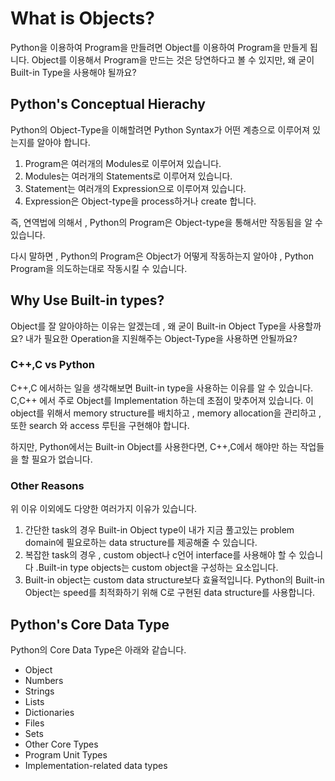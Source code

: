 # What is Objects?

Python을 이용하여 Program을 만들려면 Object를 이용하여 Program을 만들게 됩니다. Object를 이용해서 Program을 만드는 것은 당연하다고 볼 수 있지만, 왜 굳이 Built-in Type을 사용해야 될까요? 

## Python's Conceptual Hierachy

Python의 Object-Type을 이해할려면 Python Syntax가 어떤 계층으로 이루어져 있는지를 알아야 합니다. 

1. Program은 여러개의 Modules로 이루어져 있습니다.
2. Modules는 여러개의 Statements로 이루어져 있습니다.
3. Statement는 여러개의 Expression으로 이루어져 있습니다.
4. Expression은 Object-type을 process하거나 create 합니다.

즉, 연역법에 의해서 , Python의 Program은 Object-type을 통해서만 작동됨을 알 수 있습니다. 

다시 말하면 , Python의 Program은 Object가 어떻게 작동하는지 알아야 , Python Program을 의도하는대로 작동시킬 수 있습니다. 



## Why Use Built-in types?

Object를 잘 알아야하는 이유는 알겠는데 , 왜 굳이 Built-in Object Type을 사용할까요?  내가 필요한 Operation을 지원해주는 Object-Type을 사용하면 안될까요?

### C++,C  vs Python

 C++,C 에서하는 일을 생각해보면 Built-in type을 사용하는 이유를 알 수 있습니다. C,C++ 에서 주로 Object를 Implementation 하는데 초점이 맞추어져 있습니다. 이 object를 위해서 memory structure를 배치하고 ,  memory allocation을 관리하고  , 또한 search 와 access 루틴을 구현해야 합니다. 

하지만, Python에서는 Built-in Object를 사용한다면, C++,C에서 해야만 하는 작업들을 할 필요가 없습니다.

### Other Reasons

위 이유 이외에도 다양한 여러가지 이유가 있습니다.

1. 간단한 task의 경우 Built-in Object type이 내가 지금 풀고있는 problem domain에 필요로하는 data structure를 제공해줄 수 있습니다. 
2. 복잡한 task의 경우 , custom object나 c언어 interface를 사용해야 할 수 있습니다 .Built-in type objects는 custom object을 구성하는 요소입니다.
3. Built-in object는 custom data structure보다 효율적입니다. Python의 Built-in Object는 speed를 최적화하기 위해 C로 구현된 data structure를 사용합니다.

## Python's Core Data Type

Python의 Core Data Type은 아래와 같습니다.

- Object
- Numbers
- Strings
- Lists
- Dictionaries
- Files
- Sets
- Other Core Types
- Program Unit Types
- Implementation-related data types
